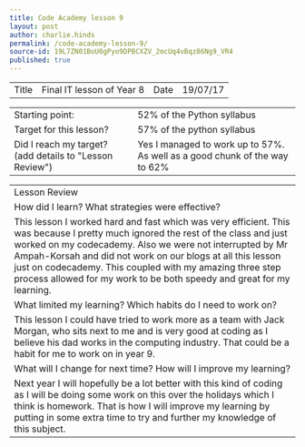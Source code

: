 ```yaml
---
title: Code Academy lesson 9
layout: post
author: charlie.hinds
permalink: /code-academy-lesson-9/
source-id: 19L7ZN01BoU0gPyo9DPBCXZV_2mcUq4vBqz86Ng9_VR4
published: true
---
```

<table>
  <tr>
    <td>Title</td>
    <td>Final IT lesson of Year 8</td>
    <td>Date</td>
    <td>19/07/17</td>
  </tr>
</table>


<table>
  <tr>
    <td>Starting point:</td>
    <td>52% of the Python syllabus</td>
  </tr>
  <tr>
    <td>Target for this lesson?</td>
    <td>57% of the python syllabus</td>
  </tr>
  <tr>
    <td>Did I reach my target? 
(add details to "Lesson Review")</td>
    <td>Yes I managed to work up to 57%. As well as a good chunk of the way to 62%</td>
  </tr>
</table>


<table>
  <tr>
    <td>Lesson Review</td>
  </tr>
  <tr>
    <td>How did I learn? What strategies were effective? </td>
  </tr>
  <tr>
    <td>   This lesson I worked hard and fast which was very efficient. This was because I pretty much ignored the rest of the class and just worked on my codecademy. Also we were not interrupted by Mr Ampah-Korsah and did not work on our blogs at all this lesson just on codecademy. This coupled with my amazing three step process allowed for my work to be both speedy and great for my learning.</td>
  </tr>
  <tr>
    <td>What limited my learning? Which habits do I need to work on? </td>
  </tr>
  <tr>
    <td>   This lesson I could have tried to work more as a team with Jack Morgan, who sits next to me and is very good at coding as I believe his dad works in the computing industry. That could be a habit for me to work on in year 9.</td>
  </tr>
  <tr>
    <td>What will I change for next time? How will I improve my learning?</td>
  </tr>
  <tr>
    <td>   Next year I will hopefully be a lot better with this kind of coding as I will be doing some work on this over the holidays which I think is homework. That is how I will improve my learning by putting in some extra time to try and further my knowledge of this subject.</td>
  </tr>
</table>


